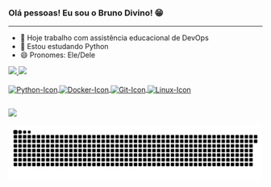### Olá pessoas! Eu sou o Bruno Divino! 😁
---
- 🔭 Hoje trabalho com assistência educacional de DevOps
- 🌱 Estou estudando Python
- 😄 Pronomes: Ele/Dele

 
<div>
  <a href="https://github.com/brunodivino">
  <img height="180em" src="https://github-readme-stats.vercel.app/api?username=brunodivino&show_icons=true&theme=dracula&include_all_commits=true count_private=true"/>
  <img height="180em" src="https://github-readme-stats.vercel.app/api/top-langs/?username=brunodivino&layout=compact&langs_count=7&theme=dracula"/>
</div>
  
<div style="display: inline_block"><br>
  <img align="center" alt="Python-Icon" height="30" width="40" src="https://cdn.jsdelivr.net/gh/devicons/devicon/icons/python/python-original.svg">
  <img align="center" alt="Docker-Icon" height="30" width="40" src="https://cdn.jsdelivr.net/gh/devicons/devicon/icons/docker/docker-original.svg">
  <img align="center" alt="Git-Icon" height="30" width="40" src="https://cdn.jsdelivr.net/gh/devicons/devicon/icons/git/git-original.svg">
  <img align="center" alt="Linux-Icon" height="30" width="40" src="https://cdn.jsdelivr.net/gh/devicons/devicon/icons/linux/linux-original.svg">
</div>
  
##
  
<div> 
  <a href="https://www.linkedin.com/in/brunodivino" target="_blank"><img src="https://img.shields.io/badge/-LinkedIn-%230077B5?style=for-the-badge&logo=linkedin&logoColor=white" target="_blank"></a> 
 
  ![Snake animation](https://github.com/brunodivino/brunodivino/blob/output/github-contribution-grid-snake.svg)
 
</div>




